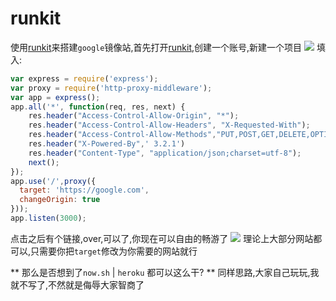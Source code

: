 # runkit
使用[runkit](https://runkit.com)来搭建`google`镜像站,首先打开[runkit](https://runkit.com),创建一个账号,新建一个项目
![](https://i.loli.net/2019/02/08/5c5d756b78e12.png)
填入:
```javascript
var express = require('express');
var proxy = require('http-proxy-middleware');
var app = express();
app.all('*', function(req, res, next) {
    res.header("Access-Control-Allow-Origin", "*");
    res.header("Access-Control-Allow-Headers", "X-Requested-With");
    res.header("Access-Control-Allow-Methods","PUT,POST,GET,DELETE,OPTIONS");
    res.header("X-Powered-By",' 3.2.1')
    res.header("Content-Type", "application/json;charset=utf-8");
    next();
});
app.use('/',proxy({
  target: 'https://google.com',
  changeOrigin: true
}));
app.listen(3000);

```
点击之后有个链接,over,可以了,你现在可以自由的畅游了
![](https://i.loli.net/2019/02/08/5c5d7609416a5.png)
理论上大部分网站都可以,只需要你把`target`修改为你需要的网站就行


** 那么是否想到了`now.sh` | `heroku` 都可以这么干? ** 同样思路,大家自己玩玩,我就不写了,不然就是侮辱大家智商了
